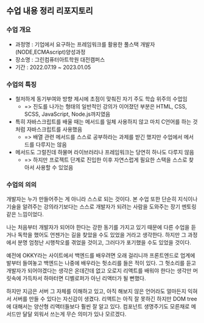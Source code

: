 ## 수업 내용 정리 리포지토리
### 수업 개요
- 과정명 : 기업에서 요구하는 프레임워크를 활용한 풀스택 개발자(NODE,ECMAscript)양성과정
- 장소명 : 그린컴퓨터아트학원 대전캠퍼스
- 기간 : 2022.07.19 ~ 2023.01.05

### 수업의 특징
- 철저하게 동기부여와 방향 제시에 초점이 맞춰진 자기 주도 학습 위주의 수업임
  - => 진도를 나가는 형태의 일반적인 강의가 이어졌던 부분은 HTML, CSS, SCSS, JavaScript, Node.js까지였음
- 특히 자바스크립트를 배울 때는 메서드를 일체 사용하지 않고 마치 C언어를 하는 것처럼 자바스크립트를 사용했음
  - => 배열 관련 메서드를 스스로 공부하라는 과제를 받긴 했지만 수업에서 메서드를 다루지는 않음
- 메서드도 그럴진데 하물며 라이브러리나 프레임워크는 당연히 하나도 다루지 않음
  - => 하지만 프로젝트 단계로 진입한 이후 자연스럽게 필요한 스택을 스스로 찾아서 사용할 수 있었음

### 수업의 의의
개발자는 누가 만들어주는 게 아니라 스스로 되는 것이다. 본 수업 또한 단순히 지식이나 기술을 알려주는 강의라기보다는 스스로 개발자가 되려는 사람을 도와주는 장기 멘토링 같은 느낌이었다.

나는 처음부터 개발자가 되어야 한다는 강한 동기를 가지고 있기 때문에 다른 수업을 듣거나 독학을 했어도 언젠가는 길을 찾았을 수도 있었을 거라고 생각한다. 하지만 그 과정에서 분명 엄청난 시행착오를 겪었을 것이고, 그러다가 포기했을 수도 있었을 것이다.

예전에 OKKY라는 사이트에서 백엔드를 배우려면 오래 걸리니까 프론트엔드로 업계에 발부터 들여놓고 백엔드는 나중에 배우라는 헛소리를 들은 적이 있다. 그 헛소리를 듣고 개발자가 되어야겠다는 생각은 온데간데 없고 오로지 리액트를 배워야 한다는 생각만 머릿속에 가득차서 하마터면 디벨로퍼가 아닌 리액터가 될 뻔했다.

하지만 지금은 서버 그 자체를 이해하고 있고, 아직 해보지 않은 언어라도 얼마든지 익혀서 서버를 만들 수 있다는 자신감이 생겼다. 리액트는 아직 잘 못하긴 하지만 DOM tree에 대해서는 양산형 리액터들보다 훨씬 잘 알고 있다. 컴포넌트 생명주기도 모른채로 메서드만 달달 외워서 쓰는게 무슨 의미가 있나 모르겠다.

